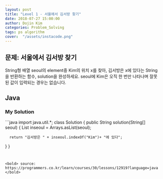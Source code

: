 ```yaml
---
layout: post
title: "Level 1 - 서울에서 김서방 찾기"
date: 2018-07-27 15:00:00
author: Dojin Kim
categories: Problem_Solving
tags: ps algorithm
cover:  "/assets/instacode.png"
---
```



<h2>문제: 서울에서 김서방 찾기</h2>

String형 배열 seoul의 element중 Kim의 위치 x를 찾아, 김서방은 x에 있다는 String을 반환하는 함수, solution을 완성하세요. seoul에 Kim은 오직 한 번만 나타나며 잘못된 값이 입력되는 경우는 없습니다.

## Java

<h3>My Solution</h3>
```java
import java.util.*;
class Solution {
  public String solution(String[] seoul) {
      List<String> inseoul = Arrays.asList(seoul);  	
	  
      return "김서방은 " + inseoul.indexOf("Kim")+ "에 있다";
  }
}
```


<bold> source: https://programmers.co.kr/learn/courses/30/lessons/12919?language=java </bold>
